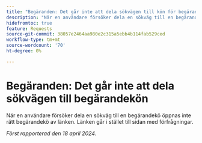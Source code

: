```yaml
---
title: "Begäranden: Det går inte att dela sökvägen till kön för begäran"
description: "När en användare försöker dela en sökväg till en begärandekö öppnas inte rätt begärandekö av länken. Länken går istället till sidan med förfrågningar."
hidefromtoc: true
feature: Requests
source-git-commit: 38057e2464aa980e2c315a5ebb4b114fab529ced
workflow-type: tm+mt
source-wordcount: '70'
ht-degree: 0%

---
```



# Begäranden: Det går inte att dela sökvägen till begärandekön

När en användare försöker dela en sökväg till en begärandekö öppnas inte rätt begärandekö av länken. Länken går i stället till sidan med förfrågningar.

_Först rapporterad den 18 april 2024._


